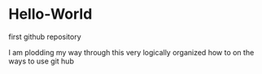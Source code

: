 # Hello-World
first github repository
<p>I am plodding my way through this very logically organized how to on the ways to use git hub</p>
